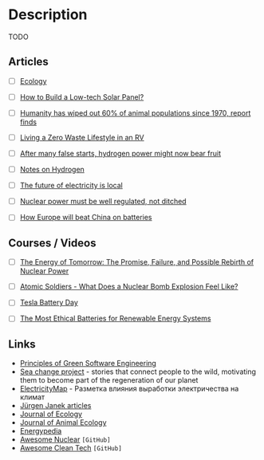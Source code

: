 # Description

TODO


## Articles

- [ ] [Ecology](https://plato.stanford.edu/entries/ecology/)
- [ ] [How to Build a Low-tech Solar Panel?](https://solar.lowtechmagazine.com/2021/10/how-to-build-a-low-tech-solar-panel.html)
- [ ] [Humanity has wiped out 60% of animal populations since 1970, report finds](https://www.theguardian.com/environment/2018/oct/30/humanity-wiped-out-animals-since-1970-major-report-finds)
- [ ] [Living a Zero Waste Lifestyle in an RV](https://www.your-rv-lifestyle.com/zero-waste-lifestyle-rv/)
- [ ] [After many false starts, hydrogen power might now bear fruit](https://www.economist.com/science-and-technology/2020/07/04/after-many-false-starts-hydrogen-power-might-now-bear-fruit)
- [ ] [Notes on Hydrogen](https://www.orbuch.com/notes-on-hydrogen/)
- [ ] [The future of electricity is local](https://caseyhandmer.wordpress.com/2020/12/27/the-future-of-electricity-is-local/)
- [ ] [Nuclear power must be well regulated, not ditched](https://www.economist.com/leaders/2021/03/06/nuclear-power-must-be-well-regulated-not-ditched)
- [ ] [How Europe will beat China on batteries](https://bigthink.com/strange-maps/gigafactories-in-europe/)


## Courses / Videos

- [ ] [The Energy of Tomorrow: The Promise, Failure, and Possible Rebirth of Nuclear Power](https://youtu.be/7tYlXY19I3c)
- [ ] [Atomic Soldiers - What Does a Nuclear Bomb Explosion Feel Like?](https://video.vice.com/en_uk/video/motherboard-atomic-soldiers/5b7ed514be40777a7f330631)
- [ ] [Tesla Battery Day](https://youtu.be/l6T9xIeZTds)
- [ ] [The Most Ethical Batteries for Renewable Energy Systems](https://youtu.be/PQ-Ibc1zCYk)


## Links

- [Principles of Green Software Engineering](https://principles.green/)
- [Sea change project](https://seachangeproject.com/) - stories that connect people to the wild, motivating them to become part of the regeneration of our planet
- [ElectricityMap](https://app.electricitymap.org/map) - Разметка влияния выработки электричества на климат
- [Jürgen Janek articles](https://scholar.google.de/citations?user=KQQWiYQAAAAJ&hl=en)
- [Journal of Ecology](https://besjournals.onlinelibrary.wiley.com/journal/13652745)
- [Journal of Animal Ecology](https://besjournals.onlinelibrary.wiley.com/journal/13652656?tabActivePane=undefined)
- [Energypedia](https://energypedia.info/wiki/Main_Page)
- [Awesome Nuclear](https://github.com/paulromano/awesome-nuclear) `[GitHub]`
- [Awesome Clean Tech](https://github.com/nglgzz/awesome-clean-tech) `[GitHub]`
